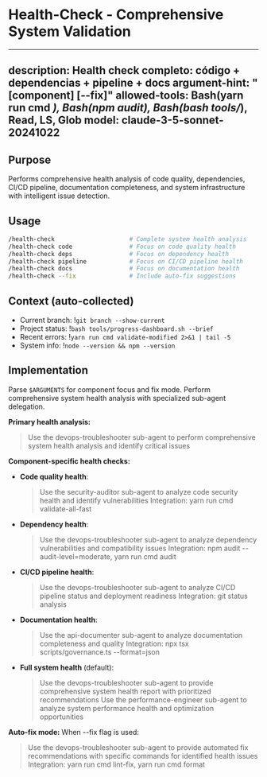 # Health-Check - Comprehensive System Validation

---
description: Health check completo: código + dependencias + pipeline + docs
argument-hint: "[component] [--fix]"
allowed-tools: Bash(yarn run cmd *), Bash(npm audit), Bash(bash tools/*), Read, LS, Glob
model: claude-3-5-sonnet-20241022
---

## Purpose
Performs comprehensive health analysis of code quality, dependencies, CI/CD pipeline, documentation completeness, and system infrastructure with intelligent issue detection.

## Usage
```bash
/health-check                     # Complete system health analysis
/health-check code                # Focus on code quality health
/health-check deps                # Focus on dependency health  
/health-check pipeline            # Focus on CI/CD pipeline health
/health-check docs                # Focus on documentation health
/health-check --fix               # Include auto-fix suggestions
```

## Context (auto-collected)
- Current branch: !`git branch --show-current`
- Project status: !`bash tools/progress-dashboard.sh --brief`
- Recent errors: !`yarn run cmd validate-modified 2>&1 | tail -5`
- System info: !`node --version && npm --version`

## Implementation

Parse `$ARGUMENTS` for component focus and fix mode. Perform comprehensive system health analysis with specialized sub-agent delegation.

**Primary health analysis:**
> Use the devops-troubleshooter sub-agent to perform comprehensive system health analysis and identify critical issues

**Component-specific health checks:**

- **Code quality health**:
  > Use the security-auditor sub-agent to analyze code security health and identify vulnerabilities
  Integration: yarn run cmd validate-all-fast

- **Dependency health**:
  > Use the devops-troubleshooter sub-agent to analyze dependency vulnerabilities and compatibility issues
  Integration: npm audit --audit-level=moderate, yarn run cmd audit

- **CI/CD pipeline health**:
  > Use the devops-troubleshooter sub-agent to analyze CI/CD pipeline status and deployment readiness
  Integration: git status analysis

- **Documentation health**:
  > Use the api-documenter sub-agent to analyze documentation completeness and quality
  Integration: npx tsx scripts/governance.ts --format=json

- **Full system health** (default):
  > Use the devops-troubleshooter sub-agent to provide comprehensive system health report with prioritized recommendations
  > Use the performance-engineer sub-agent to analyze system performance health and optimization opportunities

**Auto-fix mode:**
When --fix flag is used:
> Use the devops-troubleshooter sub-agent to provide automated fix recommendations with specific commands for identified health issues
Integration: yarn run cmd lint-fix, yarn run cmd format
```